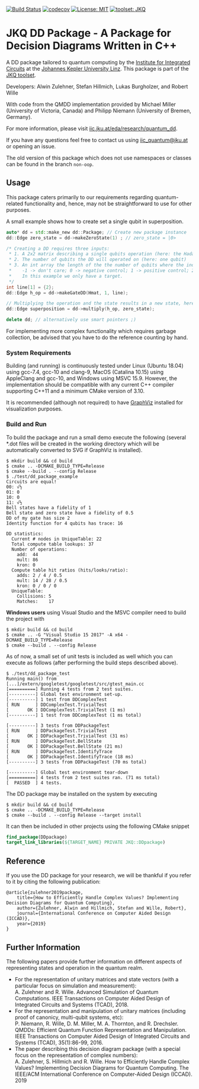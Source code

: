 [![Build Status](https://travis-ci.com/iic-jku/dd_package.svg?branch=master)](https://travis-ci.com/iic-jku/dd_package)
[![codecov](https://codecov.io/gh/iic-jku/dd_package/branch/master/graph/badge.svg)](https://codecov.io/gh/iic-jku/dd_package)
[![License: MIT](https://img.shields.io/badge/License-MIT-yellow.svg)](https://opensource.org/licenses/MIT)
[![toolset: JKQ](https://img.shields.io/badge/toolset-JKQ-blue)](https://github.com/iic-jku/jkq)


# JKQ DD Package - A Package for Decision Diagrams Written in C++

A DD package tailored to quantum computing by the [Institute for Integrated Circuits](http://iic.jku.at/eda/) at the [Johannes Kepler University Linz](https://jku.at). This package is part of the [JKQ toolset](https://github.com/iic-jku/jkq).

Developers: Alwin Zulehner, Stefan Hillmich, Lukas Burgholzer, and Robert Wille

With code from the QMDD implementation provided by Michael Miller (University of Victoria, Canada)
and Philipp Niemann (University of Bremen, Germany).

For more information, please visit [iic.jku.at/eda/research/quantum_dd](http://iic.jku.at/eda/research/quantum_dd).

If you have any questions feel free to contact us using [iic_quantum@jku.at](mailto:iic_quantum@jku.at) or opening an issue.

The old version of this package which does not use namespaces or classes can be found in the branch `non-oop`.

## Usage

This package caters primarily to our requirements regarding quantum-related functionality and, hence, may not be straightforward to use for other purposes.

A small example shows how to create set a single qubit in superposition.

```c++
auto* dd = std::make_new dd::Package; // Create new package instance
dd::Edge zero_state = dd->makeZeroState(1) ; // zero_state = |0>

/* Creating a DD requires three inputs:
 * 1. A 2x2 matrix describing a single qubits operation (here: the Hadamard matrix)
 * 2. The number of qubits the DD will operated on (here: one qubit)
 * 3. An int array the length of the the number of qubits where the index is the qubit and the value is either
 *    -1 -> don't care; 0 -> negative control; 1 -> positive control; 2 -> target qubit
 *    In this example we only have a target.
 */
int line[1] = {2};
dd::Edge h_op = dd->makeGateDD(Hmat, 1, line);

// Multiplying the operation and the state results in a new state, here a single qubit in super position
dd::Edge superposition = dd->multiply(h_op, zero_state); 

delete dd; // alternatively use smart pointers ;)
```

For implementing more complex functionality which requires garbage collection, be advised that you have to do the reference counting by hand. 

### System Requirements

Building (and running) is continuously tested under Linux (Ubuntu 18.04) using gcc-7.4, gcc-10 and clang-9, MacOS (Catalina 10.15) using AppleClang and gcc-10, and Windows using MSVC 15.9. 
However, the implementation should be compatible with any current C++ compiler supporting C++11 and a minimum CMake version of 3.10.

It is recommended (although not required) to have [GraphViz](https://www.graphviz.org) installed for visualization purposes.
  
### Build and Run 

To build the package and run a small demo execute the following 
(several *.dot files will be created in the working directory which will be automatically converted to SVG if GraphViz is installed).
```commandline
$ mkdir build && cd build
$ cmake .. -DCMAKE_BUILD_TYPE=Release
$ cmake --build . --config Release
$ ./test/dd_package_example
Circuits are equal!
00: √½
01: 0
10: 0
11: √½
Bell states have a fidelity of 1
Bell state and zero state have a fidelity of 0.5
DD of my gate has size 2
Identity function for 4 qubits has trace: 16

DD statistics:
  Current # nodes in UniqueTable: 22
  Total compute table lookups: 37
  Number of operations:
    add:  44
    mult: 86
    kron: 0
  Compute table hit ratios (hits/looks/ratio):
    adds: 2 / 4 / 0.5
    mult: 14 / 28 / 0.5
    kron: 0 / 0 / 0
  UniqueTable:
    Collisions: 5
    Matches:    17
```
**Windows users** using Visual Studio and the MSVC compiler need to build the project with 
```commandline
$ mkdir build && cd build
$ cmake .. -G "Visual Studio 15 2017" -A x64 -DCMAKE_BUILD_TYPE=Release
$ cmake --build . --config Release
```

As of now, a small set of unit tests is included as well which you can execute as follows (after performing the build steps described above).

```
$ ./test/dd_package_test
Running main() from [...]/extern/googletest/googletest/src/gtest_main.cc
[==========] Running 4 tests from 2 test suites.
[----------] Global test environment set-up.
[----------] 1 test from DDComplexTest
[ RUN      ] DDComplexTest.TrivialTest
[       OK ] DDComplexTest.TrivialTest (1 ms)
[----------] 1 test from DDComplexTest (1 ms total)

[----------] 3 tests from DDPackageTest
[ RUN      ] DDPackageTest.TrivialTest
[       OK ] DDPackageTest.TrivialTest (31 ms)
[ RUN      ] DDPackageTest.BellState
[       OK ] DDPackageTest.BellState (21 ms)
[ RUN      ] DDPackageTest.IdentifyTrace
[       OK ] DDPackageTest.IdentifyTrace (18 ms)
[----------] 3 tests from DDPackageTest (70 ms total)

[----------] Global test environment tear-down
[==========] 4 tests from 2 test suites ran. (71 ms total)
[  PASSED  ] 4 tests.
```

The DD package may be installed on the system by executing

```commandline
$ mkdir build && cd build
$ cmake .. -DCMAKE_BUILD_TYPE=Release
$ cmake --build . --config Release --target install
```

It can then be included in other projects using the following CMake snippet

```cmake
find_package(DDpackage)
target_link_libraries(${TARGET_NAME} PRIVATE JKQ::DDpackage)
```

## Reference

If you use the DD package for your research, we will be thankful if you refer to it by citing the following publication:

```
@article{zulehner2019package,
    title={How to Efficiently Handle Complex Values? Implementing Decision Diagrams for Quantum Computing},
    author={Zulehner, Alwin and Hillmich, Stefan and Wille, Robert},
    journal={International Conference on Computer Aided Design (ICCAD)},
    year={2019}
}
```

## Further Information

The following papers provide further information on different aspects of representing states and operation in the quantum realm.

- For the representation of unitary matrices and state vectors (with a particular focus on simulation and measurement):  
A. Zulehner and R. Wille. Advanced Simulation of Quantum Computations. IEEE Transactions on Computer Aided Design of Integrated Circuits and Systems (TCAD), 2018.
- For the representation and manipulation of unitary matrices (including proof of canonicy, multi-qubit systems, etc):  
P. Niemann, R. Wille, D. M. Miller, M. A. Thornton, and R. Drechsler. QMDDs: Efficient Quantum Function Representation and Manipulation. IEEE Transactions on Computer Aided Design of Integrated Circuits and Systems (TCAD), 35(1):86-99, 2016.
- The paper describing this decision diagram package (with a special focus on the representation of complex numbers):  
A. Zulehner, S. Hillmich and R. Wille. How to Efficiently Handle Complex Values? Implementing Decision Diagrams for Quantum Computing. The IEEE/ACM International Conference on Computer-Aided Design (ICCAD). 2019
